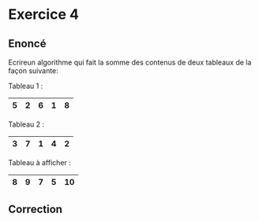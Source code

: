 # Exercice 4

## Enoncé

Ecrireun algorithme qui fait la somme des contenus de deux tableaux de la façon suivante:

Tableau 1 :

| 5 | 2 | 6 | 1 | 8 |
|---|---|---|---|---|

Tableau 2 :

| 3 | 7 | 1 | 4 | 2 |
|---|---|---|---|---|

Tableau à afficher :

| 8 | 9 | 7 | 5 | 10 |
|---|---|---|---|---|

## Correction

```

```